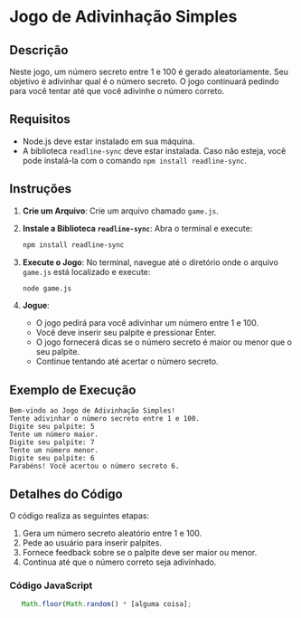 # Jogo de Adivinhação Simples

## Descrição

Neste jogo, um número secreto entre 1 e 100 é gerado aleatoriamente. Seu objetivo é adivinhar qual é o número secreto. O jogo continuará pedindo para você tentar até que você adivinhe o número correto.

## Requisitos

- Node.js deve estar instalado em sua máquina.
- A biblioteca `readline-sync` deve estar instalada. Caso não esteja, você pode instalá-la com o comando `npm install readline-sync`.

## Instruções

1. **Crie um Arquivo**: Crie um arquivo chamado `game.js`.

2. **Instale a Biblioteca `readline-sync`**:
   Abra o terminal e execute:
   ```bash
   npm install readline-sync
   ```

3. **Execute o Jogo**:
   No terminal, navegue até o diretório onde o arquivo `game.js` está localizado e execute:
   ```bash
   node game.js
   ```

4. **Jogue**:
   - O jogo pedirá para você adivinhar um número entre 1 e 100.
   - Você deve inserir seu palpite e pressionar Enter.
   - O jogo fornecerá dicas se o número secreto é maior ou menor que o seu palpite.
   - Continue tentando até acertar o número secreto.

## Exemplo de Execução

```
Bem-vindo ao Jogo de Adivinhação Simples!
Tente adivinhar o número secreto entre 1 e 100.
Digite seu palpite: 5
Tente um número maior.
Digite seu palpite: 7
Tente um número menor.
Digite seu palpite: 6
Parabéns! Você acertou o número secreto 6.
```

## Detalhes do Código

O código realiza as seguintes etapas:
1. Gera um número secreto aleatório entre 1 e 100.
2. Pede ao usuário para inserir palpites.
3. Fornece feedback sobre se o palpite deve ser maior ou menor.
4. Continua até que o número correto seja adivinhado.

### Código JavaScript

```javascript
   Math.floor(Math.random() * [alguma coisa];
```



